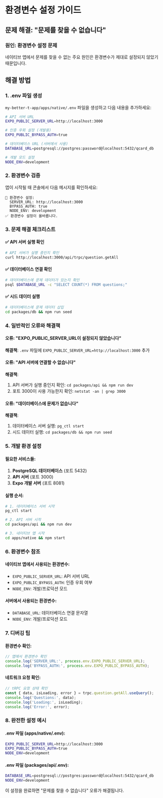 # 환경변수 설정 가이드

## 문제 해결: "문제를 찾을 수 없습니다"

### 원인: 환경변수 설정 문제

네이티브 앱에서 문제를 찾을 수 없는 주요 원인은 환경변수가 제대로 설정되지 않았기 때문입니다.

## 해결 방법

### 1. .env 파일 생성

`my-better-t-app/apps/native/.env` 파일을 생성하고 다음 내용을 추가하세요:

```bash
# API 서버 URL
EXPO_PUBLIC_SERVER_URL=http://localhost:3000

# 인증 우회 설정 (개발용)
EXPO_PUBLIC_BYPASS_AUTH=true

# 데이터베이스 URL (서버에서 사용)
DATABASE_URL=postgresql://postgres:password@localhost:5432/qcard_db

# 개발 모드 설정
NODE_ENV=development
```

### 2. 환경변수 검증

앱이 시작될 때 콘솔에서 다음 메시지를 확인하세요:

```
🔧 환경변수 설정:
  SERVER_URL: http://localhost:3000
  BYPASS_AUTH: true
  NODE_ENV: development
✅ 환경변수 설정이 올바릅니다.
```

### 3. 문제 해결 체크리스트

#### ✅ API 서버 실행 확인
```bash
# API 서버가 실행 중인지 확인
curl http://localhost:3000/api/trpc/question.getAll
```

#### ✅ 데이터베이스 연결 확인
```bash
# 데이터베이스에 문제 데이터가 있는지 확인
psql $DATABASE_URL -c "SELECT COUNT(*) FROM questions;"
```

#### ✅ 시드 데이터 실행
```bash
# 데이터베이스에 문제 데이터 삽입
cd packages/db && npm run seed
```

### 4. 일반적인 오류와 해결책

#### 오류: "EXPO_PUBLIC_SERVER_URL이 설정되지 않았습니다"
**해결책**: `.env` 파일에 `EXPO_PUBLIC_SERVER_URL=http://localhost:3000` 추가

#### 오류: "API 서버에 연결할 수 없습니다"
**해결책**: 
1. API 서버가 실행 중인지 확인: `cd packages/api && npm run dev`
2. 포트 3000이 사용 가능한지 확인: `netstat -an | grep 3000`

#### 오류: "데이터베이스에 문제가 없습니다"
**해결책**:
1. 데이터베이스 서버 실행: `pg_ctl start`
2. 시드 데이터 실행: `cd packages/db && npm run seed`

### 5. 개발 환경 설정

#### 필요한 서비스들:
1. **PostgreSQL 데이터베이스** (포트 5432)
2. **API 서버** (포트 3000)
3. **Expo 개발 서버** (포트 8081)

#### 실행 순서:
```bash
# 1. 데이터베이스 서버 시작
pg_ctl start

# 2. API 서버 시작
cd packages/api && npm run dev

# 3. 네이티브 앱 시작
cd apps/native && npm start
```

### 6. 환경변수 참조

#### 네이티브 앱에서 사용되는 환경변수:
- `EXPO_PUBLIC_SERVER_URL`: API 서버 URL
- `EXPO_PUBLIC_BYPASS_AUTH`: 인증 우회 여부
- `NODE_ENV`: 개발/프로덕션 모드

#### 서버에서 사용되는 환경변수:
- `DATABASE_URL`: 데이터베이스 연결 문자열
- `NODE_ENV`: 개발/프로덕션 모드

### 7. 디버깅 팁

#### 환경변수 확인:
```typescript
// 앱에서 환경변수 확인
console.log('SERVER_URL:', process.env.EXPO_PUBLIC_SERVER_URL);
console.log('BYPASS_AUTH:', process.env.EXPO_PUBLIC_BYPASS_AUTH);
```

#### 네트워크 요청 확인:
```typescript
// tRPC 요청 상태 확인
const { data, isLoading, error } = trpc.question.getAll.useQuery();
console.log('Questions:', data);
console.log('Loading:', isLoading);
console.log('Error:', error);
```

### 8. 완전한 설정 예시

#### .env 파일 (apps/native/.env):
```bash
EXPO_PUBLIC_SERVER_URL=http://localhost:3000
EXPO_PUBLIC_BYPASS_AUTH=true
NODE_ENV=development
```

#### .env 파일 (packages/api/.env):
```bash
DATABASE_URL=postgresql://postgres:password@localhost:5432/qcard_db
NODE_ENV=development
```

이 설정을 완료하면 "문제를 찾을 수 없습니다" 오류가 해결됩니다.


